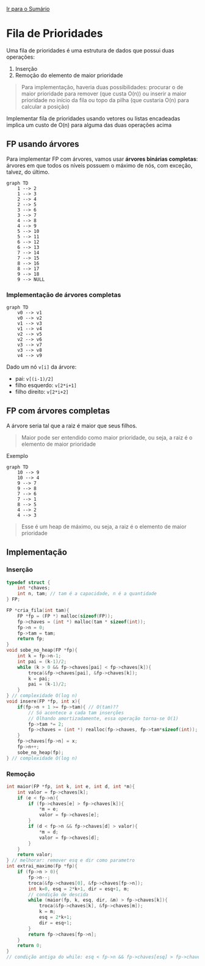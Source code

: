 [Ir para o Sumário](../README.md)

# Fila de Prioridades

Uma fila de prioridades é uma estrutura de dados que possui duas operações:

1. Inserção
2. Remoção do elemento de maior prioridade

> Para implementação, haveria duas possibilidades: procurar o de maior prioridade para remover (que custa O(n)) ou inserir a maior prioridade no início da fila ou topo da pilha (que custaria O(n) para calcular a posição)

Implementar fila de prioridades usando vetores ou listas encadeadas implica um custo de O(n) para alguma das duas operações acima

## FP usando árvores

Para implementar FP com árvores, vamos usar **árvores binárias completas**: árvores em que todos os níveis possuem o máximo de nós, com exceção, talvez, do último.

```mermaid
graph TD
    1 --> 2
    1 --> 3
    2 --> 4
    2 --> 5
    3 --> 6
    3 --> 7
    4 --> 8
    4 --> 9
    5 --> 10
    5 --> 11
    6 --> 12
    6 --> 13
    7 --> 14
    7 --> 15
    8 --> 16
    8 --> 17
    9 --> 18
    9 --> NULL
```

### Implementação de árvores completas

```mermaid
graph TD
    v0 --> v1
    v0 --> v2
    v1 --> v3
    v1 --> v4
    v2 --> v5
    v2 --> v6
    v3 --> v7
    v3 --> v8
    v4 --> v9
```

Dado um nó `v[i]` da árvore:
- pai: `v[(i-1)/2]`
- filho esquerdo: `v[2*i+1]`
- filho direito: `v[2*i+2]`

## FP com árvores completas

A árvore seria tal que a raiz é maior que seus filhos.

> Maior pode ser entendido como maior prioridade, ou seja, a raiz é o elemento de maior prioridade

Exemplo

```mermaid
graph TD
    10 --> 9
    10 --> 4
    9 --> 7
    9 --> 8
    7 --> 6
    7 --> 1
    8 --> 5
    4 --> 2
    4 --> 3
```

> Esse é um heap de máximo, ou seja, a raiz é o elemento de maior prioridade

## Implementação

### Inserção

```c
typedef struct {
    int *chaves;
    int n, tam; // tam é a capacidade, n é a quantidade
} FP;

FP *cria_fila(int tam){
    FP *fp = (FP *) malloc(sizeof(FP));
    fp->chaves = (int *) malloc(tam * sizeof(int));
    fp->n = 0;
    fp->tam = tam;
    return fp;
}
void sobe_no_heap(FP *fp){
    int k = fp->n-1;
    int pai = (k-1)/2;
    while (k > 0 && fp->chaves[pai] < fp->chaves[k]){
        troca(&fp->chaves[pai], &fp->chaves[k]);
        k = pai;
        pai = (k-1)/2;
    }
} // complexidade O(log n)
void insere(FP *fp, int x){
    if(fp->n + 1 >= fp->tam){ // O(tam)??
        // Só acontece a cada tam inserções
        // Olhando amortizadamente, essa operação torna-se O(1)
        fp->tam *= 2;
        fp->chaves = (int *) realloc(fp->chaves, fp->tam*sizeof(int));
    }
    fp->chaves[fp->n] = x;
    fp->n++;
    sobe_no_heap(fp);
} // complexidade O(log n)
```
### Remoção

```c
int maior(FP *fp, int k, int e, int d, int *m){
    int valor = fp->chaves[k];
    if (e < fp->n){
        if (fp->chaves[e] > fp->chaves[k]){
            *m = e;
            valor = fp->chaves[e];
        }
        if (d < fp->n && fp->chaves[d] > valor){
            *m = d;
            valor = fp->chaves[d];
        }
    }
    return valor;
} // melhorar: remover esq e dir como parametro
int extrai_maximo(Fp *fp){
    if (fp->n > 0){
        fp->n--;
        troca(&fp->chaves[0], &fp->chaves[fp->n]);
        int k=0, esq = 2*k+1, dir = esq+1, m;
        // condição de descida
        while (maior(fp, k, esq, dir, &m) > fp->chaves[k]){
            troca(&fp->chaves[k], &fp->chaves[m]);
            k = m;
            esq = 2*k+1;
            dir = esq+1;
        }
        return fp->chaves[fp->n];
    }
    return 0;
}
// condição antiga do while: esq < fp->n && fp->chaves[esq] > fp->chaves[k] || dir < fp->n && fp->chaves[dir] > fp->chaves
```